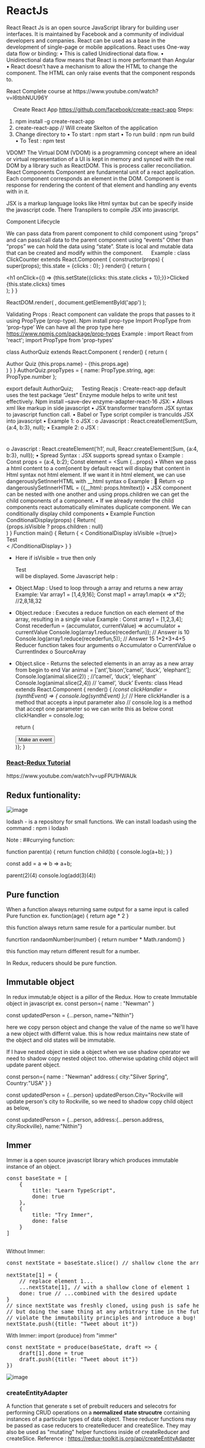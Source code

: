 # ReactJs

React
React Js is an open source JavaScript library for building user interfaces. It is maintained by Facebook and a community of individual developers and companies.
React can be used as a base in the development of single-page or mobile applications.
React uses One-way data flow or binding:
•	This is called Unidirectional data flow.
•	Unidirectional data flow means that React is more performant than Angular
•	React doesn’t have a mechanism to allow the HTML to change the component. The HTML can only raise events that the component responds to.
 
<p>
	React Complete course at https://www.youtube.com/watch?v=I6tbhNUU96Y
</p>

 
Create React App
https://github.com/facebook/create-react-app
Steps:
1.	npm install -g create-react-app
2.	create-react-app <Name of the Application>  // Will create Skelton of the application
3.	 Change directory to <Name of the Application>
•	To start : npm start
•	To run build : npm run build
•	To Test : npm test



 
VDOM?
The Virtual DOM (VDOM) is a programming concept where an ideal or virtual representation of a UI is kept in memory and synced with the real DOM by a library such as ReactDOM. This is process caller reconciliation.
React Components
Component are fundamental unit of a react application. Each component corresponds an element in the DOM. Component is response for rendering the content of that element and handling any events with in it. 

JSX is a markup language looks like Html syntax but can be specify inside the javascript code. There Transpilers to compile JSX into javascript. 

Component Lifecycle
 
 
We can pass data from parent component to child component using “props” and can pass/call data to the parent component using “events”
Other than “props” we can hold the data using “state”. State is local and mutable data that can be created and modify within the component.
 
Example :
class ClickCounter extends React.Component {
  constructor(props)
  {
    super(props);
    this.state = {clicks : 0};
  }
  render() {
    return (
      <div>
        <h1 onClick={() => {this.setState({clicks: this.state.clicks + 1});}}>Clicked {this.state.clicks} times</h1> 
      </div>
    );
  }
}

ReactDOM.render(
   <ClickCounter />, document.getElementById('app')
);

Validating Props : 
React component can validate the props that passes to it using PropType (prop-type).
Npm install prop-type
Import PropType from ‘prop-type’
We can have all the prop type here https://www.npmjs.com/package/prop-types
Example : 
import React from 'react';
import PropType from 'prop-types'

class AuthorQuiz extends React.Component {
  render() {
    return (
      <div>
        Author Quiz  {this.props.name} - {this.props.age}
      </div>
    )
  }
}
AuthorQuiz.propTypes = {
  name: PropType.string,
  age: PropType.number
};

export default AuthorQuiz;
 
Testing Reacjs :
Create-react-app default uses the test package “Jest”
Enzyme module helps to write unit test effectively.
Npm install –save-dev enzyme-adapter-react-16
 JSX:
•	Allows xml like markup in side javascript
•	JSX transformer transform JSX syntax to javascript function call.
•	Babel or Type script compiler is tranculds JSX into javascript
•	Example 1:
o	JSX              :  <Sum a={4} b={3} />
o	Javascript  : React.createElement(Sum, {a:4, b:3}, null);
•	Example 2: 
o	JSX              : <h1>  <Sum a={4} b={3} /> </h1>
o	Javascript  : React.createElement(‘h1’, null, Reacr.createElement(Sum, {a:4, b:3}, null));
•	Spread Syntax : JSX supports spread syntax
o	Example :
Const props = {a:4, b:2};
Const element = <Sum {…props}
•	When we pass a html content to a com[onent by default react will display that content in Html syntax not html element. If we want it in html element, we can use dangerouslySetInnerHTML with __html syntax
o	Example : 
	Return <p dangerouslySetInnerHTML = {{__html: props.htmltext}}
•	JSX component can be nested with one another and using props.children we can get the child components of a component.
•	If we already render the child components react automatically eliminates duplicate component. We can conditionally display child components
•	Example
Function ConditionalDisplay(props)
{
	Return(
		<div> {props.isVisible ? props.children : null} </div>
)
}
Function main()
{
	Return {
		< ConditionalDisplay isVisible ={true}>
			<div>Test</div>
		< /ConditionalDisplay>
}
}
-	Here if isVisible = true then only <div>Test</div> will be displayed.
Some Javascript help :
-	Object.Map  : Used to loop through a array and returns a new array
Example: 
Var array1 = [1,4,9,16];
Const map1 = array1.map(x => x*2);  //2,8,18,32
	
-	Object.reduce  : Executes a reduce function on each element of the array, resulting in a single value
Example : 
Const array1 = [1,2,3,4];
Const recederfun = (accumulator, currentValue) => accumulator + currentValue
      Console.log(array1.reduce(recederfun));   // Answer is 10
       Console.log(array1.reduce(recederfun,5));  // Answer 15  1+2+3+4+5
   	 Reducer function takes four arguments
o	Accumulator
o	CurrentValue
o	CurrentIndex
o	SourceArray
- Object.slice  - Returns the selected elements in an array as a new array from begin to end
	Var animal = [‘ant’,’bison’,’camel’, ‘duck’, ‘elephant’];
	Console.log(animal.slice(2)) ;   //’camel’, ‘duck’, ‘elephant’
	Console.log(animal.slice(2,4))  // ’camel’, ‘duck’
Events:
class Head extends React.Component {
  render() {
    /*const clickHandler = (synthEvent) => {
    console.log(synthEvent)
  };*/   // Here clickHandler is a method that accepts a input parameter also
         // console.log is a method that accept one parameter so we can write this as below
    const clickHandler = console.log;
    
    return (
      <div>
        <button onClick={clickHandler}> Make an event </button>
      </div>
    )};
}

<h3><u>React-Redux Tutorial</u></h3>
https://www.youtube.com/watch?v=upFPU1HWAUk

## Redux funtionality:

![image](https://github.com/user-attachments/assets/c7da4c7e-1c26-47f9-9fb1-7afb8e414fad)



lodash - is a repository for small functions. We can install loadash  using the command : npm i lodash


Note :
##currying function:

function parent(a)
{
    return function child(b)
    {
        console.log(a+b);
    }
}

const add = a => b => a+b;

parent(2)(4)
console.log(add(3)(4))

## Pure function
When a function always returning same output for a same input is called Pure function
ex.
	function(age)
 	{
		return age * 2
	}

 this function always return same resule for a particular number. but

 funcrtion randaomNumber(number)
 {
 	return number * Math.random()
 }

 this function may return different result for a number.

 In Redux, reducers should be pure function.

## Immutable object
In redux immutab;le object is a pillor of the Redux. How to create Immutable object in javascript
ex.
const person={
name : "Newman"
}

const updatedPerson = {...person, name="Nithin"}

here we copy person object and change the value of the name so we'll have a new object with differnt value.
this is how redux maintains new state of the object and old states will be immutable.

If I have nested object in side a object when we use shadow operator we need to shadow copy nested object too. otherwise updating child object will update parent object.

const person={
name : "Newman"
address:{
	city:"Silver Spring",
 	Country:"USA"
}
}

const updatedPerson = {...person}
updatedPerson.City="Rockville
will update person's city to Rockville, so we need to shadow copy child object as below,

const updatedPerson = {...person, address:{...person.address, city:Rockville}, name:"Nithin"}

## Immer
Immer is a open source javascript library which produces immutable instance of an object.

<pre>
const baseState = [
    {
        title: "Learn TypeScript",
        done: true
    },
    {
        title: "Try Immer",
        done: false
    }
]
</pre>
<br/>
Without Immer:

<pre>
const nextState = baseState.slice() // shallow clone the array

nextState[1] = {
    // replace element 1...
    ...nextState[1], // with a shallow clone of element 1
    done: true // ...combined with the desired update
}
// since nextState was freshly cloned, using push is safe here,
// but doing the same thing at any arbitrary time in the future would
// violate the immutability principles and introduce a bug!
nextState.push({title: "Tweet about it"})
</pre>

With Immer:
import {produce} from "immer"

<pre>
const nextState = produce(baseState, draft => {
    draft[1].done = true
    draft.push({title: "Tweet about it"})
})
</pre>
![image](https://github.com/user-attachments/assets/beca239a-c6f2-43a4-9c43-7a0c83c5360b)


### createEntityAdapter

A function that generate s set of prebuilt reducers and selecotrs for performing CRUD operations on a <b>normalized state strucutre</b> containing instances of a particular types of data object. These reducer functions may be passed as case reducers to createReducer and createSlice. They may also be used as "mutating" helper functions inside of createReducer and createSlice.
Reference : https://redux-toolkit.js.org/api/createEntityAdapter
